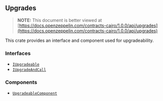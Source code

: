 ## Upgrades

> **NOTE:** This document is better viewed at [https://docs.openzeppelin.com/contracts-cairo/1.0.0/api/upgrades](https://docs.openzeppelin.com/contracts-cairo/1.0.0/api/upgrades)

This crate provides an interface and component used for upgradeability.

### Interfaces

- [`IUpgradeable`](https://docs.openzeppelin.com/contracts-cairo/1.0.0/api/upgrades#IUpgradeable)
- [`IUpgradeAndCall`](https://docs.openzeppelin.com/contracts-cairo/1.0.0/api/upgrades#IUpgradeAndCall)

### Components

- [`UpgradeableComponent`](https://docs.openzeppelin.com/contracts-cairo/1.0.0/api/upgrades#UpgradeableComponent)
